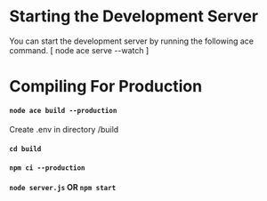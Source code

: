 # Starting the Development Server
You can start the development server by running the following ace command. [ node ace serve --watch ]

# Compiling For Production

#### `node ace build --production`

Create .env in directory /build


#### `cd build`
#### `npm ci --production`

#### `node server.js` OR `npm start`

